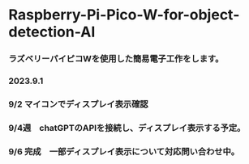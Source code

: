 # Raspberry-Pi-Pico-W-for-object-detection-AI

### ラズベリーパイピコWを使用した簡易電子工作をします。
### 2023.9.1
### 9/2 マイコンでディスプレイ表示確認
### 9/4週　chatGPTのAPIを接続し、ディスプレイ表示する予定。
### 9/6 完成　一部ディスプレイ表示について対応問い合わせ中。
